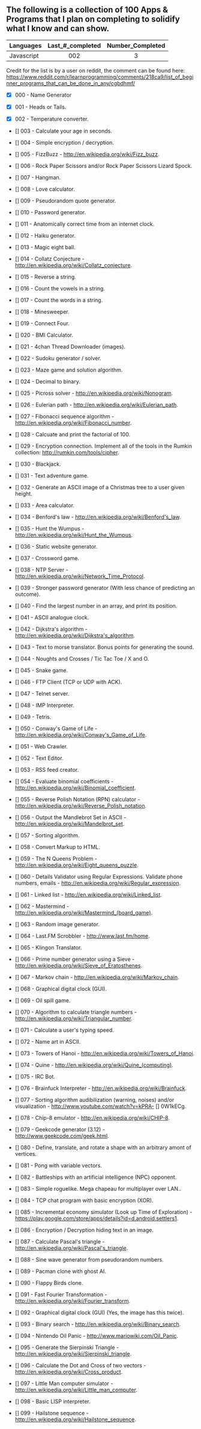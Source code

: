 ## The following is a collection of 100 Apps & Programs that I plan on completing to solidify what I know and can show.

| Languages   | Last_#_completed | Number_Completed |
|-------------|:----------------:|:----------------:|
| Javascript  | 002              | 3                |

Credit for the list is by a user on reddit, the comment can be found here: https://www.reddit.com/r/learnprogramming/comments/218ca9/list_of_beginner_programs_that_can_be_done_in_any/cgbdhmf/

- [x] 000 - Name Generator

- [x] 001 - Heads or Tails.

- [x] 002 - Temperature converter.

- [] 003 - Calculate your age in seconds.

- [] 004 - Simple encryption / decryption.

- [] 005 - FizzBuzz - http://en.wikipedia.org/wiki/Fizz_buzz.

- [] 006 - Rock Paper Scissors and/or Rock Paper Scissors Lizard Spock.

- [] 007 - Hangman.

- [] 008 - Love calculator.

- [] 009 - Pseudorandom quote generator.

- [] 010 - Password generator.

- [] 011 - Anatomically correct time from an internet clock.

- [] 012 - Haiku generator.

- [] 013 - Magic eight ball.

- [] 014 - Collatz Conjecture - http://en.wikipedia.org/wiki/Collatz_conjecture.

- [] 015 - Reverse a string.

- [] 016 - Count the vowels in a string.

- [] 017 - Count the words in a string.

- [] 018 - Minesweeper.

- [] 019 - Connect Four.

- [] 020 - BMI Calculator.

- [] 021 - 4chan Thread Downloader (images).

- [] 022 - Sudoku generator / solver.

- [] 023 - Maze game and solution algorithm.

- [] 024 - Decimal to binary.

- [] 025 - Picross solver - http://en.wikipedia.org/wiki/Nonogram.

- [] 026 - Eulerian path - http://en.wikipedia.org/wiki/Eulerian_path.

- [] 027 - Fibonacci sequence algorithm - http://en.wikipedia.org/wiki/Fibonacci_number.

- [] 028 - Calcuate and print the factorial of 100.

- [] 029 - Encryption connection. Implement all of the tools in the Rumkin collection: http://rumkin.com/tools/cipher.

- [] 030 - Blackjack.

- [] 031 - Text adventure game.

- [] 032 - Generate an ASCII image of a Christmas tree to a user given height.

- [] 033 - Area calculator.

- [] 034 - Benford's law - http://en.wikipedia.org/wiki/Benford's_law.

- [] 035 - Hunt the Wumpus - http://en.wikipedia.org/wiki/Hunt_the_Wumpus.

- [] 036 - Static website generator.

- [] 037 - Crossword game.

- [] 038 - NTP Server - http://en.wikipedia.org/wiki/Network_Time_Protocol.

- [] 039 - Stronger password generator (With less chance of predicting an outcome).

- [] 040 - Find the largest number in an array, and print its position.

- [] 041 - ASCII analogue clock.

- [] 042 - Dijkstra's algorithm - http://en.wikipedia.org/wiki/Dijkstra's_algorithm.

- [] 043 - Text to morse translator. Bonus points for generating the sound.

- [] 044 - Noughts and Crosses / Tic Tac Toe / X and O.

- [] 045 - Snake game.

- [] 046 - FTP Client (TCP or UDP with ACK).

- [] 047 - Telnet server.

- [] 048 - IMP Interpreter.

- [] 049 - Tetris.

- [] 050 - Conway's Game of Life - http://en.wikipedia.org/wiki/Conway's_Game_of_Life.

- [] 051 - Web Crawler.

- [] 052 - Text Editor.

- [] 053 - RSS feed creator.

- [] 054 - Evaluate binomial coefficients - http://en.wikipedia.org/wiki/Binomial_coefficient.

- [] 055 - Reverse Polish Notation (RPN) calculator - http://en.wikipedia.org/wiki/Reverse_Polish_notation.

- [] 056 - Output the Mandlebrot Set in ASCII - http://en.wikipedia.org/wiki/Mandelbrot_set.

- [] 057 - Sorting algorithm.

- [] 058 - Convert Markup to HTML.

- [] 059 - The N Queens Problem - http://en.wikipedia.org/wiki/Eight_queens_puzzle.

- [] 060 - Details Validator using Regular Expressions. Validate phone numbers, emails - http://en.wikipedia.org/wiki/Regular_expression.

- [] 061 - Linked list - http://en.wikipedia.org/wiki/Linked_list.

- [] 062 - Mastermind - http://en.wikipedia.org/wiki/Mastermind_(board_game).

- [] 063 - Random image generator.

- [] 064 - Last.FM Scrobbler - http://www.last.fm/home.

- [] 065 - Klingon Translator.

- [] 066 - Prime number generator using a Sieve - http://en.wikipedia.org/wiki/Sieve_of_Eratosthenes.

- [] 067 - Markov chain - http://en.wikipedia.org/wiki/Markov_chain.

- [] 068 - Graphical digital clock (GUI).

- [] 069 - Oil spill game.

- [] 070 - Algorithm to calculate triangle numbers - http://en.wikipedia.org/wiki/Triangular_number.

- [] 071 - Calculate a user's typing speed.

- [] 072 - Name art in ASCII.

- [] 073 - Towers of Hanoi - http://en.wikipedia.org/wiki/Towers_of_Hanoi.

- [] 074 - Quine - http://en.wikipedia.org/wiki/Quine_(computing).

- [] 075 - IRC Bot.

- [] 076 - Brainfuck Interpreter - http://en.wikipedia.org/wiki/Brainfuck.

- [] 077 - Sorting algorithm audibilization (warning, noises) and/or visualization - http://www.youtube.com/watch?v=kPRA- [] 0W1kECg.

- [] 078 - Chip-8 emulator - http://en.wikipedia.org/wiki/CHIP-8.

- [] 079 - Geekcode generator (3.12) - http://www.geekcode.com/geek.html.

- [] 080 - Define, translate, and rotate a shape with an arbitrary amont of vertices.

- [] 081 - Pong with variable vectors.

- [] 082 - Battleships with an artificial intelligence (NPC) opponent.

- [] 083 - Simple roguelike. Mega chapeau for multiplayer over LAN..

- [] 084 - TCP chat program with basic encryption (XOR).

- [] 085 - Incremental economy simulator (Look up Time of Exploration) - https://play.google.com/store/apps/details?id=d.android.settlers1.

- [] 086 - Encryption / Decryption hiding text in an image.

- [] 087 - Calculate Pascal's triangle - http://en.wikipedia.org/wiki/Pascal's_triangle.

- [] 088 - Sine wave generator from pseudorandom numbers.

- [] 089 - Pacman clone with ghost AI.

- [] 090 - Flappy Birds clone.

- [] 091 - Fast Fourier Transformation - http://en.wikipedia.org/wiki/Fourier_transform.

- [] 092 - Graphical digital clock (GUI) (Yes, the image has this twice).

- [] 093 - Binary search - http://en.wikipedia.org/wiki/Binary_search.

- [] 094 - Nintendo Oil Panic - http://www.mariowiki.com/Oil_Panic.

- [] 095 - Generate the Sierpinski Triangle - http://en.wikipedia.org/wiki/Sierpinski_triangle.

- [] 096 - Calculate the Dot and Cross of two vectors - http://en.wikipedia.org/wiki/Cross_product.

- [] 097 - Little Man computer simulator - http://en.wikipedia.org/wiki/Little_man_computer.

- [] 098 - Basic LISP interpreter.

- [] 099 - Hailstone sequence - http://en.wikipedia.org/wiki/Hailstone_sequence.